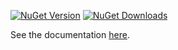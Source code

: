 [![NuGet Version](https://img.shields.io/nuget/v/Configuration.Reader.svg)](https://www.nuget.org/packages/Configuration.Reader)
[![NuGet Downloads](https://img.shields.io/nuget/dt/Configuration.Reader.svg)](https://www.nuget.org/packages/Configuration.Reader)

See the documentation [here](./docs/README.md).
